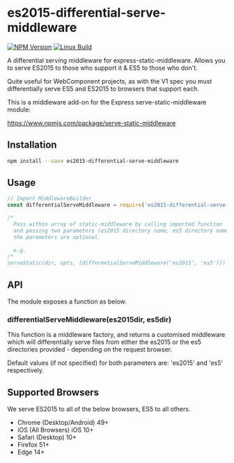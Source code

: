 # es2015-differential-serve-middleware

[![NPM Version][npm-image]][npm-url]
[![Linux Build][travis-image]][travis-url]

A differential serving middleware for express-static-middleware. Allows you to serve ES2015 to those who support it &amp; ES5 to those who don't.

Quite useful for WebComponent projects, as with the V1 spec you must differentially serve ES5 and ES2015 to browsers that support each.

This is a middleware add-on for the Express serve-static-middleware module:

https://www.npmjs.com/package/serve-static-middleware

## Installation

```bash
npm install --save es2015-differential-serve-middleware
```

## Usage

```javascript
// Import MiddlewareBuilder
const differentialServeMiddleware = require('es2015-differential-serve-middleware');

/*
  Pass within array of static-middleware by calling imported function
  and passing two parameters (es2015 directory name, es5 directory name)
  the parameters are optional.
  
  e.g.
/*
serveStatic(dir, opts, [differentialServeMiddleware('es2015', 'es5')])
```

## API

The module exposes a function as below.

### differentialServeMiddleware(es2015dir, es5dir)

This function is a middleware factory, and returns a customised 
middleware which will differentially serve files from either the 
es2015 or the es5 directories provided - depending on the request
browser.

Default values (if not specified) for both parameters are: 'es2015' and 'es5' respectively.

## Supported Browsers

We serve ES2015 to all of the below browsers, ES5 to all others.

 - Chrome (Desktop/Android) 49+
 - iOS (All Browsers) iOS 10+
 - Safari (Desktop) 10+ 
 - Firefox 51+ 
 - Edge 14+ 

[npm-image]: https://img.shields.io/npm/v/serve-static.svg
[npm-url]: https://www.npmjs.com/package/es2015-differential-serve-middleware
[travis-image]: https://img.shields.io/travis/daniel-cotton/serve-static-middleware/master.svg?label=linux
[travis-url]: https://travis-ci.org/daniel-cotton/es2015-differential-serve-middleware
